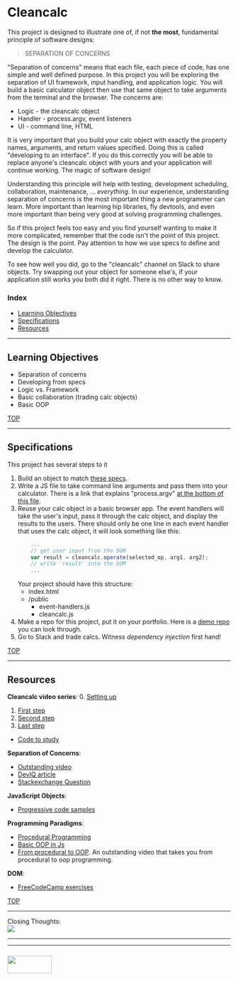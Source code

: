 # Cleancalc

This project is designed to illustrate one of, if not __the most__, fundamental principle of software designs:

> SEPARATION OF CONCERNS

"Separation of concerns" means that each file, each piece of code, has one simple and well defined purpose.  In this project you will be exploring the separation of UI framework, input handling, and application logic.  You will build a basic calculator object then use that same object to take arguments from the terminal and the browser.  The concerns are:
* Logic - the cleancalc object
* Handler - process.argv, event listeners
* UI - command line, HTML

It is very important that you build your calc object with exactly the property names, arguments, and return values specified.  Doing this is called "developing to an interface".  If you do this correctly you will be able to replace anyone's cleancalc object with yours and your application will continue working.  The magic of software design!

Understanding this principle will help with testing, development scheduling, collaboration, maintenance, ... _everything_. In our experience, understanding separation of concerns is the most important thing a new programmer can learn.  More important than learning hip libraries, fly devtools, and even more important than being very good at solving programming challenges.  

So if this project feels too easy and you find yourself wanting to make it more complicated, remember that the code isn't the point of this project.  The design is the point.  Pay attention to how we use specs to define and develop the calculator.

To see how well you did, go to the "cleancalc" channel on Slack to share objects.  Try swapping out your object for someone else's, if your application still works you both did it right.  There is no other way to know.

### Index
* [Learning Objectives](#learning-objectives)
* [Specifications](#specifications)
* [Resources](#resources)

---

## Learning Objectives

* Separation of concerns
* Developing from specs
* Logic vs. Framework
* Basic collaboration (trading calc objects)
* Basic OOP

[TOP](#index)

---

## Specifications

This project has several steps to it

1. Build an object to match [these specs](https://github.com/elewa-academy/Fundamentals/blob/master/docs_src/3-cleancalc/cleancalc-series/1-cleancalc.js). 
2. Write a JS file to take command line arguments and pass them into your calculator. There is a link that explains "process.argv" [at the bottom of this file](https://github.com/elewa-academy/Fundamentals/blob/master/docs_src/3-cleancalc/cleancalc-series/1-cleancalc.js).
3. Reuse your calc object in a basic browser app.  The event handlers will take the user's input, pass it through the calc object, and display the results to the users.  There should only be one line in each event handler that uses the calc object, it will look something like this:
    ```js
        ...
        // get user input from the DOM
        var result = cleancalc.operate(selected_op, arg1, arg2);
        // write 'result' into the DOM
        ...
    ```
    Your project should have this structure:
    * index.html
    * /public
      * event-handlers.js
      * cleancalc.js
4. Make a repo for this project, put it on your portfolio.  Here is a [demo repo](https://github.com/radovandelic/cleancalc) you can look through.
5. Go to Slack and trade calcs. Witness _dependency injection_ first hand!


[TOP](#index)

---

## Resources

__Cleancalc video series__:
0. [Setting up](https://www.youtube.com/watch?v=KUWsuwSHsAc&index=5&list=UUXoU1BsLZqg7gVoH4_0VGDw)
1. [First step](https://www.youtube.com/watch?v=e382FjIe6QQ&index=6&list=UUXoU1BsLZqg7gVoH4_0VGDw)
2. [Second step](https://www.youtube.com/watch?v=q6-ivciutKk&index=7&list=UUXoU1BsLZqg7gVoH4_0VGDw)
3. [Last step](https://www.youtube.com/watch?v=ragmWxRkLkA&index=8&list=UUXoU1BsLZqg7gVoH4_0VGDw)
* [Code to study](https://github.com/elewa-academy/Fundamentals/tree/master/docs_src/3-cleancalc/cleancalc-series) 

__Separation of Concerns__:
* [Outstanding video](https://www.youtube.com/watch?v=WDNvqxZBI_U)
* [DevIQ article](http://deviq.com/separation-of-concerns/)
* [Stackexchange Question](https://softwareengineering.stackexchange.com/questions/32581/how-do-you-explain-separation-of-concerns-to-others)

__JavaScript Objects__:
* [Progressive code samples](https://github.com/elewa-academy/General-Resources/tree/master/docs_src/local-resources/using-js/objects)

__Programming Paradigms__:
* [Procedural Programming](https://github.com/elewa-academy/General-Resources/blob/master/docs_src/local-resources/programming-and-paradigms/01-procedural-programming.md)
* [Basic OOP in Js](https://github.com/elewa-academy/General-Resources/blob/master/docs_src/local-resources/programming-and-paradigms/02-oop-single-objects.md)
* [From procedural to OOP](https://www.youtube.com/watch?v=rlLuL3jYLvA).  An outstanding video that takes you from procedural to oop programming.

__DOM__:
* [FreeCodeCamp exercises](https://www.freecodecamp.org/map-aside)


[TOP](#index)

---

Closing Thoughts:  
    ![](http://deviq.com/wp-content/uploads/2014/11/Separation-of-Concerns-Feb-2013.png)




___
___
### <a href="http://elewa.education/blog" target="_blank"><img src="https://user-images.githubusercontent.com/18554853/34921062-506450ae-f97d-11e7-875f-6feeb26ad72d.png" width="100" height="40"/></a>

